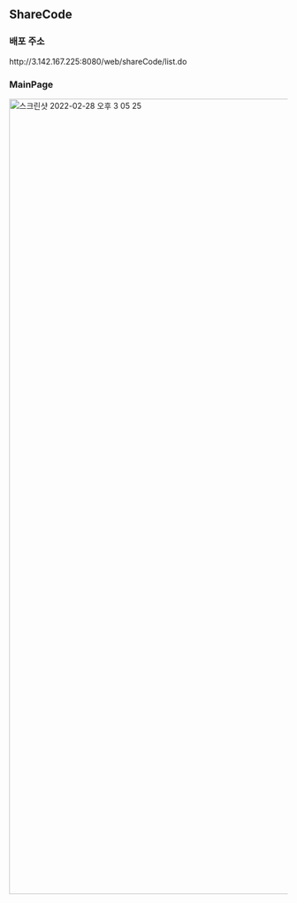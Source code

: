 <h2> ShareCode </h2>
<h3> 배포 주소 </h3>
http://3.142.167.225:8080/web/shareCode/list.do
<h3> MainPage </h3>
<img width="1436" alt="스크린샷 2022-02-28 오후 3 05 25" src="https://user-images.githubusercontent.com/90611796/155932794-9efcd05f-7727-495a-8889-14bffb7a78ca.png">
